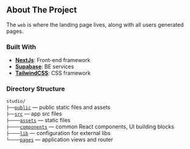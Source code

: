<!-- ABOUT THE PROJECT -->

## About The Project

The `web` is where the landing page lives, along with all users generated pages.

### Built With

- **[NextJs](https://nextjs.org/)**: Front-end framework
- **[Supabase](https://supabase.com/)**: BE services
- **[TailwindCSS](https://tailwindcss.com/)**: CSS framework

### Directory Structure

`studio/`<br>
`├──`[`public`](./public) — public static files and assets<br>
`├──`[`src`](./src) — app src files<br>
`├────`[`assets`](./src/assets) — static files<br>
`├────`[`components`](./src/components) — common React components, UI building blocks<br>
`├────`[`lib`](./src/lib) — configuration for external libs<br>
`└────`[`pages`](./src/pages) — application views and router<br>
